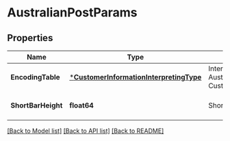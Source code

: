 # AustralianPostParams

## Properties

Name | Type | Description | Notes
---- | ---- | ----------- | -----
**EncodingTable** | [***CustomerInformationInterpretingType**](CustomerInformationInterpretingType.md) | Interpreting type for the Customer Information of AustralianPost, default to CustomerInformationInterpretingType.Other\&quot; | [optional] [default to null]
**ShortBarHeight** | **float64** | Short bar&#39;s height of AustralianPost barcode. | [optional] [default to null]

[[Back to Model list]](../README.md#documentation-for-models) [[Back to API list]](../README.md#documentation-for-api-endpoints) [[Back to README]](../README.md)
